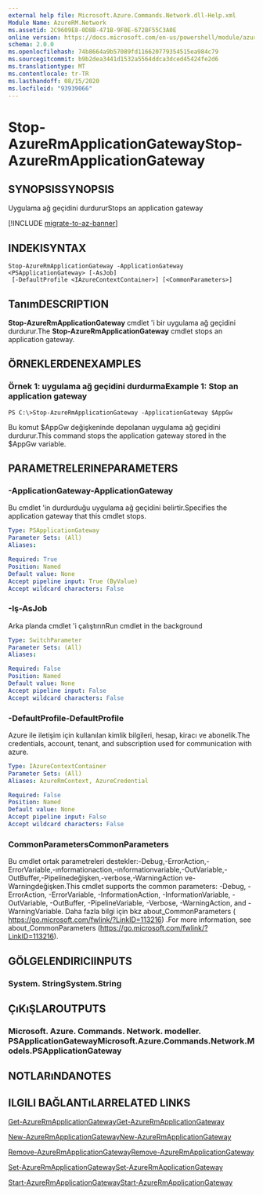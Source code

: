 ```yaml
---
external help file: Microsoft.Azure.Commands.Network.dll-Help.xml
Module Name: AzureRM.Network
ms.assetid: 2C9609E8-0D8B-471B-9F0E-672BF55C3A0E
online version: https://docs.microsoft.com/en-us/powershell/module/azurerm.network/stop-azurermapplicationgateway
schema: 2.0.0
ms.openlocfilehash: 74b8664a9b57089fd116620779354515ea984c79
ms.sourcegitcommit: b9b2dea3441d1532a5564ddca3dced45424fe2d6
ms.translationtype: MT
ms.contentlocale: tr-TR
ms.lasthandoff: 08/15/2020
ms.locfileid: "93939066"
---
```

# <span data-ttu-id="d7fe9-101">Stop-AzureRmApplicationGateway</span><span class="sxs-lookup"><span data-stu-id="d7fe9-101">Stop-AzureRmApplicationGateway</span></span>

## <span data-ttu-id="d7fe9-102">SYNOPSIS</span><span class="sxs-lookup"><span data-stu-id="d7fe9-102">SYNOPSIS</span></span>
<span data-ttu-id="d7fe9-103">Uygulama ağ geçidini durdurur</span><span class="sxs-lookup"><span data-stu-id="d7fe9-103">Stops an application gateway</span></span>

[!INCLUDE [migrate-to-az-banner](../../includes/migrate-to-az-banner.md)]

## <span data-ttu-id="d7fe9-104">INDEKI</span><span class="sxs-lookup"><span data-stu-id="d7fe9-104">SYNTAX</span></span>

```
Stop-AzureRmApplicationGateway -ApplicationGateway <PSApplicationGateway> [-AsJob]
 [-DefaultProfile <IAzureContextContainer>] [<CommonParameters>]
```

## <span data-ttu-id="d7fe9-105">Tanım</span><span class="sxs-lookup"><span data-stu-id="d7fe9-105">DESCRIPTION</span></span>
<span data-ttu-id="d7fe9-106">**Stop-AzureRmApplicationGateway** cmdlet 'i bir uygulama ağ geçidini durdurur.</span><span class="sxs-lookup"><span data-stu-id="d7fe9-106">The **Stop-AzureRmApplicationGateway** cmdlet stops an application gateway.</span></span>

## <span data-ttu-id="d7fe9-107">ÖRNEKLERDEN</span><span class="sxs-lookup"><span data-stu-id="d7fe9-107">EXAMPLES</span></span>

### <span data-ttu-id="d7fe9-108">Örnek 1: uygulama ağ geçidini durdurma</span><span class="sxs-lookup"><span data-stu-id="d7fe9-108">Example 1: Stop an application gateway</span></span>
```
PS C:\>Stop-AzureRmApplicationGateway -ApplicationGateway $AppGw
```

<span data-ttu-id="d7fe9-109">Bu komut $AppGw değişkeninde depolanan uygulama ağ geçidini durdurur.</span><span class="sxs-lookup"><span data-stu-id="d7fe9-109">This command stops the application gateway stored in the $AppGw variable.</span></span>

## <span data-ttu-id="d7fe9-110">PARAMETRELERINE</span><span class="sxs-lookup"><span data-stu-id="d7fe9-110">PARAMETERS</span></span>

### <span data-ttu-id="d7fe9-111">-ApplicationGateway</span><span class="sxs-lookup"><span data-stu-id="d7fe9-111">-ApplicationGateway</span></span>
<span data-ttu-id="d7fe9-112">Bu cmdlet 'in durdurduğu uygulama ağ geçidini belirtir.</span><span class="sxs-lookup"><span data-stu-id="d7fe9-112">Specifies the application gateway that this cmdlet stops.</span></span>

```yaml
Type: PSApplicationGateway
Parameter Sets: (All)
Aliases: 

Required: True
Position: Named
Default value: None
Accept pipeline input: True (ByValue)
Accept wildcard characters: False
```

### <span data-ttu-id="d7fe9-113">-Iş</span><span class="sxs-lookup"><span data-stu-id="d7fe9-113">-AsJob</span></span>
<span data-ttu-id="d7fe9-114">Arka planda cmdlet 'i çalıştırın</span><span class="sxs-lookup"><span data-stu-id="d7fe9-114">Run cmdlet in the background</span></span>

```yaml
Type: SwitchParameter
Parameter Sets: (All)
Aliases: 

Required: False
Position: Named
Default value: None
Accept pipeline input: False
Accept wildcard characters: False
```

### <span data-ttu-id="d7fe9-115">-DefaultProfile</span><span class="sxs-lookup"><span data-stu-id="d7fe9-115">-DefaultProfile</span></span>
<span data-ttu-id="d7fe9-116">Azure ile iletişim için kullanılan kimlik bilgileri, hesap, kiracı ve abonelik.</span><span class="sxs-lookup"><span data-stu-id="d7fe9-116">The credentials, account, tenant, and subscription used for communication with azure.</span></span>

```yaml
Type: IAzureContextContainer
Parameter Sets: (All)
Aliases: AzureRmContext, AzureCredential

Required: False
Position: Named
Default value: None
Accept pipeline input: False
Accept wildcard characters: False
```

### <span data-ttu-id="d7fe9-117">CommonParameters</span><span class="sxs-lookup"><span data-stu-id="d7fe9-117">CommonParameters</span></span>
<span data-ttu-id="d7fe9-118">Bu cmdlet ortak parametreleri destekler:-Debug,-ErrorAction,-ErrorVariable,-ınformationaction,-ınformationvariable,-OutVariable,-OutBuffer,-Pipelinedeğişken,-verbose,-WarningAction ve-Warningdeğişken.</span><span class="sxs-lookup"><span data-stu-id="d7fe9-118">This cmdlet supports the common parameters: -Debug, -ErrorAction, -ErrorVariable, -InformationAction, -InformationVariable, -OutVariable, -OutBuffer, -PipelineVariable, -Verbose, -WarningAction, and -WarningVariable.</span></span> <span data-ttu-id="d7fe9-119">Daha fazla bilgi için bkz about_CommonParameters ( https://go.microsoft.com/fwlink/?LinkID=113216) .</span><span class="sxs-lookup"><span data-stu-id="d7fe9-119">For more information, see about_CommonParameters (https://go.microsoft.com/fwlink/?LinkID=113216).</span></span>

## <span data-ttu-id="d7fe9-120">GÖLGELENDIRICI</span><span class="sxs-lookup"><span data-stu-id="d7fe9-120">INPUTS</span></span>

### <span data-ttu-id="d7fe9-121">System. String</span><span class="sxs-lookup"><span data-stu-id="d7fe9-121">System.String</span></span>

## <span data-ttu-id="d7fe9-122">ÇıKıŞLAR</span><span class="sxs-lookup"><span data-stu-id="d7fe9-122">OUTPUTS</span></span>

### <span data-ttu-id="d7fe9-123">Microsoft. Azure. Commands. Network. modeller. PSApplicationGateway</span><span class="sxs-lookup"><span data-stu-id="d7fe9-123">Microsoft.Azure.Commands.Network.Models.PSApplicationGateway</span></span>

## <span data-ttu-id="d7fe9-124">NOTLARıNDA</span><span class="sxs-lookup"><span data-stu-id="d7fe9-124">NOTES</span></span>

## <span data-ttu-id="d7fe9-125">ILGILI BAĞLANTıLAR</span><span class="sxs-lookup"><span data-stu-id="d7fe9-125">RELATED LINKS</span></span>

[<span data-ttu-id="d7fe9-126">Get-AzureRmApplicationGateway</span><span class="sxs-lookup"><span data-stu-id="d7fe9-126">Get-AzureRmApplicationGateway</span></span>](./Get-AzureRmApplicationGateway.md)

[<span data-ttu-id="d7fe9-127">New-AzureRmApplicationGateway</span><span class="sxs-lookup"><span data-stu-id="d7fe9-127">New-AzureRmApplicationGateway</span></span>](./New-AzureRmApplicationGateway.md)

[<span data-ttu-id="d7fe9-128">Remove-AzureRmApplicationGateway</span><span class="sxs-lookup"><span data-stu-id="d7fe9-128">Remove-AzureRmApplicationGateway</span></span>](./Remove-AzureRmApplicationGateway.md)

[<span data-ttu-id="d7fe9-129">Set-AzureRmApplicationGateway</span><span class="sxs-lookup"><span data-stu-id="d7fe9-129">Set-AzureRmApplicationGateway</span></span>](./Set-AzureRmApplicationGateway.md)

[<span data-ttu-id="d7fe9-130">Start-AzureRmApplicationGateway</span><span class="sxs-lookup"><span data-stu-id="d7fe9-130">Start-AzureRmApplicationGateway</span></span>](./Start-AzureRmApplicationGateway.md)


